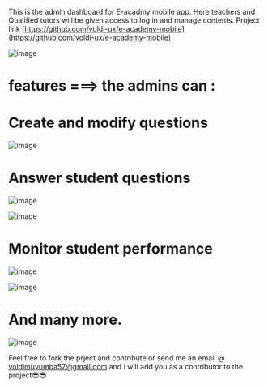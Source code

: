This is the admin dashboard for E-acadmy mobile app. Here  teachers and Qualified tutors will be given access to log in and manage contents.
 Project link [https://github.com/voldi-ux/e-academy-mobile](https://github.com/voldi-ux/e-academy-mobile) 

 
 ![image](https://github.com/S-ciz/e-academy-1/assets/95995178/5ec1b634-3367-48c0-ab07-b2b20050964a)


# features ===> the admins can :
# Create and modify questions 
![image](https://github.com/S-ciz/e-academy-1/assets/95995178/e4742042-181d-4f5b-bf86-1933d7953944)

# Answer student questions 
![image](https://github.com/S-ciz/e-academy-1/assets/95995178/dcf0ccfc-267d-4e9a-a77c-4bc7eb3ab6cd) 

![image](https://github.com/S-ciz/e-academy-1/assets/95995178/1704c852-6825-48dd-a196-3ede3400cb18)

# Monitor student performance 
![image](https://github.com/S-ciz/e-academy-1/assets/95995178/6bb53db1-6376-440e-8b89-5b50014a8bee) 

![image](https://github.com/S-ciz/e-academy-1/assets/95995178/56048e1e-0f4d-45d6-91b7-fa5d80cc2030)

# And many more. 
![image](https://github.com/S-ciz/e-academy-1/assets/95995178/caeaea64-4d5c-47f0-b781-b44bd5712a3d)


Feel free to fork the prject and contribute or send me an email @ voldimuyumba57@gmail.com and i will add you as a contributor to the project😎😎 
